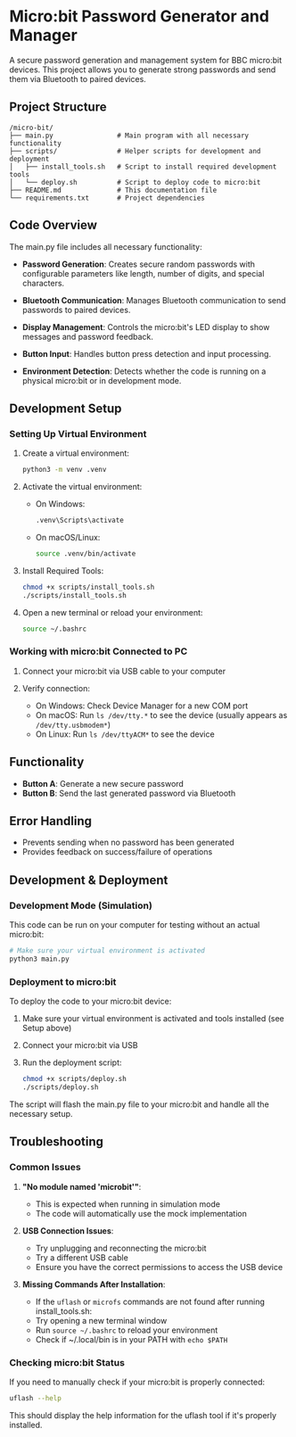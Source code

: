 # Micro:bit Password Generator and Manager

A secure password generation and management system for BBC micro:bit devices. This project allows you to generate strong passwords and send them via Bluetooth to paired devices.

## Project Structure

```
/micro-bit/
├── main.py                # Main program with all necessary functionality
├── scripts/               # Helper scripts for development and deployment
│   ├── install_tools.sh   # Script to install required development tools
│   └── deploy.sh          # Script to deploy code to micro:bit
├── README.md              # This documentation file
└── requirements.txt       # Project dependencies
```

## Code Overview

The main.py file includes all necessary functionality:

- **Password Generation**: Creates secure random passwords with configurable parameters like length, number of digits, and special characters.

- **Bluetooth Communication**: Manages Bluetooth communication to send passwords to paired devices.

- **Display Management**: Controls the micro:bit's LED display to show messages and password feedback.

- **Button Input**: Handles button press detection and input processing.

- **Environment Detection**: Detects whether the code is running on a physical micro:bit or in development mode.

## Development Setup

### Setting Up Virtual Environment

1. Create a virtual environment:
   ```bash
   python3 -m venv .venv
   ```

2. Activate the virtual environment:
   - On Windows:
     ```bash
     .venv\Scripts\activate
     ```
   - On macOS/Linux:
     ```bash
     source .venv/bin/activate
     ```

3. Install Required Tools:
   ```bash
   chmod +x scripts/install_tools.sh
   ./scripts/install_tools.sh
   ```

4. Open a new terminal or reload your environment:
   ```bash
   source ~/.bashrc
   ```

### Working with micro:bit Connected to PC

1. Connect your micro:bit via USB cable to your computer

2. Verify connection:
   - On Windows: Check Device Manager for a new COM port
   - On macOS: Run `ls /dev/tty.*` to see the device (usually appears as `/dev/tty.usbmodem*`)
   - On Linux: Run `ls /dev/ttyACM*` to see the device

## Functionality

- **Button A**: Generate a new secure password
- **Button B**: Send the last generated password via Bluetooth

## Error Handling

- Prevents sending when no password has been generated
- Provides feedback on success/failure of operations

## Development & Deployment

### Development Mode (Simulation)

This code can be run on your computer for testing without an actual micro:bit:
```bash
# Make sure your virtual environment is activated
python3 main.py
```

### Deployment to micro:bit

To deploy the code to your micro:bit device:

1. Make sure your virtual environment is activated and tools installed (see Setup above)

2. Connect your micro:bit via USB

3. Run the deployment script:
   ```bash
   chmod +x scripts/deploy.sh
   ./scripts/deploy.sh
   ```

The script will flash the main.py file to your micro:bit and handle all the necessary setup.

## Troubleshooting

### Common Issues

1. **"No module named 'microbit'"**: 
   - This is expected when running in simulation mode
   - The code will automatically use the mock implementation

2. **USB Connection Issues**:
   - Try unplugging and reconnecting the micro:bit
   - Try a different USB cable
   - Ensure you have the correct permissions to access the USB device

3. **Missing Commands After Installation**:
   - If the `uflash` or `microfs` commands are not found after running install_tools.sh:
   - Try opening a new terminal window
   - Run `source ~/.bashrc` to reload your environment
   - Check if ~/.local/bin is in your PATH with `echo $PATH`

### Checking micro:bit Status

If you need to manually check if your micro:bit is properly connected:

```bash
uflash --help
```

This should display the help information for the uflash tool if it's properly installed.